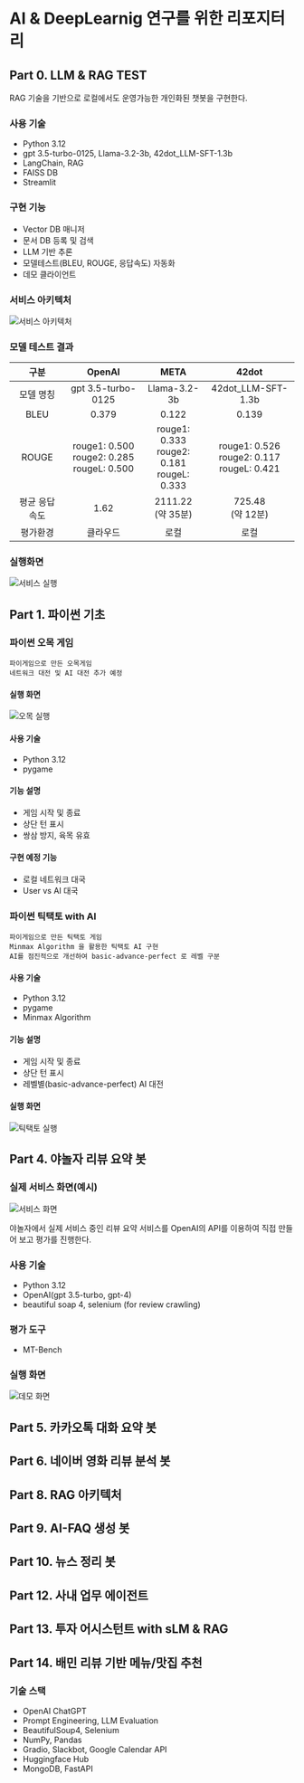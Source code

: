 # AI & DeepLearnig 연구를 위한 리포지터리

## Part 0. LLM & RAG TEST
RAG 기술을 기반으로 로컬에서도 운영가능한 개인화된 챗봇을 구현한다.

### 사용 기술
- Python 3.12
- gpt 3.5-turbo-0125, Llama-3.2-3b, 42dot_LLM-SFT-1.3b
- LangChain, RAG
- FAISS DB
- Streamlit

### 구현 기능
- Vector DB 매니저
- 문서 DB 등록 및 검색
- LLM 기반 추론
- 모델테스트(BLEU, ROUGE, 응답속도) 자동화
- 데모 클라이언트

### 서비스 아키텍처
![서비스 아키텍처](./part0_research_assist/src/RAG_아키텍처.png)

### 모델 테스트 결과
|구분|OpenAI|META|42dot|
|:---:|:---:|:---:|:---:|
|모델 명칭|gpt 3.5-turbo-0125|Llama-3.2-3b|42dot_LLM-SFT-1.3b|
|BLEU|0.379|0.122|0.139|
|ROUGE|rouge1: 0.500<br>rouge2: 0.285<br>rougeL: 0.500|rouge1: 0.333<br>rouge2: 0.181<br>rougeL: 0.333|rouge1: 0.526<br>rouge2: 0.117<br>rougeL: 0.421|
|평균 응답 속도|1.62|2111.22<br>(약 35분)|725.48<br>(약 12분)|
|평가환경|클라우드|로컬|로컬|

### 실행화면
![서비스 실행](./part0_research_assist/src/서비스_실행화면.gif)

## Part 1. 파이썬 기초
### 파이썬 오목 게임
```
파이게임으로 만든 오목게임  
네트워크 대전 및 AI 대전 추가 예정  
```

#### 실행 화면
![오목 실행](./part1_pythonbasic/src/omok_play.png)

#### 사용 기술
- Python 3.12
- pygame

#### 기능 설명
- 게임 시작 및 종료
- 상단 턴 표시
- 쌍삼 방지, 육목 유효

#### 구현 예정 기능
- 로컬 네트워크 대국
- User vs AI 대국

### 파이썬 틱택토 with AI
```
파이게임으로 만든 틱택토 게임  
Minmax Algorithm 을 활용한 틱택토 AI 구현
AI를 점진적으로 개선하여 basic-advance-perfect 로 레벨 구분
```

#### 사용 기술
- Python 3.12
- pygame
- Minmax Algorithm

#### 기능 설명
- 게임 시작 및 종료
- 상단 턴 표시
- 레벨별(basic-advance-perfect) AI 대전

#### 실행 화면
![틱택토 실행](./part1_pythonbasic/src/tictectoe_play.png)

## Part 4. 야놀자 리뷰 요약 봇
### 실제 서비스 화면(예시)
![서비스 화면](./part4_yanolja_review/src/now_services.png)

야놀자에서 실제 서비스 중인 리뷰 요약 서비스를 
OpenAI의 API를 이용하여 직접 만들어 보고 평가를 진행한다.

### 사용 기술
- Python 3.12
- OpenAI(gpt 3.5-turbo, gpt-4)
- beautiful soap 4, selenium (for review crawling)

### 평가 도구
- MT-Bench

### 실행 화면
![데모 화면](./part4_yanolja_review/src/launch_demo.png)

## Part 5. 카카오톡 대화 요약 봇
## Part 6. 네이버 영화 리뷰 분석 봇
## Part 8. RAG 아키텍처
## Part 9. AI-FAQ 생성 봇
## Part 10. 뉴스 정리 봇
## Part 12. 사내 업무 에이전트
## Part 13. 투자 어시스턴트 with sLM & RAG

## Part 14. 배민 리뷰 기반 메뉴/맛집 추천
### 기술 스택
- OpenAI ChatGPT
- Prompt Engineering, LLM Evaluation
- BeautifulSoup4, Selenium
- NumPy, Pandas
- Gradio, Slackbot, Google Calendar API
- Huggingface Hub
- MongoDB, FastAPI